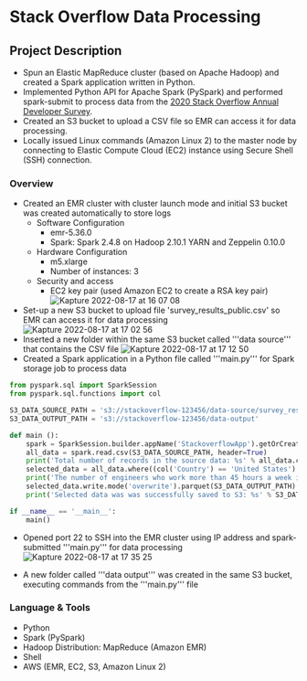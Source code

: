 # Stack Overflow Data Processing
## **Project Description**

- Spun an Elastic MapReduce cluster (based on Apache Hadoop) and created a Spark application written in Python.
- Implemented Python API for Apache Spark (PySpark) and performed spark-submit to process data from the [2020 Stack Overflow Annual Developer Survey](https://insights.stackoverflow.com/survey).
- Created an S3 bucket to upload a CSV file so EMR can access it for data processing.
- Locally issued Linux commands (Amazon Linux 2) to the master node by connecting to Elastic Compute Cloud (EC2) instance using Secure Shell (SSH) connection.

### **Overview**

- Created an EMR cluster with cluster launch mode and initial S3 bucket was created automatically to store logs
    - Software Configuration
        - emr-5.36.0
        - Spark: Spark 2.4.8 on Hadoop 2.10.1 YARN and Zeppelin 0.10.0
    - Hardware Configuration
        - m5.xlarge
        - Number of instances: 3
    - Security and access
        - EC2 key pair (used Amazon EC2 to create a RSA key pair)
![Kapture 2022-08-17 at 16 07 08](https://user-images.githubusercontent.com/94224903/185259581-10e86439-fb22-48de-8593-f423cd1e2079.gif)
- Set-up a new S3 bucket to upload file 'survey_results_public.csv' so EMR can access it for data processing
![Kapture 2022-08-17 at 17 02 56](https://user-images.githubusercontent.com/94224903/185264338-9171114a-d83c-4018-bd85-8e164c3964d8.gif)
- Inserted a new folder within the same S3 bucket called '''data source''' that contains the CSV file
![Kapture 2022-08-17 at 17 12 50](https://user-images.githubusercontent.com/94224903/185265193-2391efaa-5f12-48a6-89c2-05a8fd609765.gif)
- Created a Spark application in a Python file called '''main.py''' for Spark storage job to process data
```Python
from pyspark.sql import SparkSession
from pyspark.sql.functions import col

S3_DATA_SOURCE_PATH = 's3://stackoverflow-123456/data-source/survey_results_public.csv'
S3_DATA_OUTPUT_PATH = 's3://stackoverflow-123456/data-output'

def main ():
    spark = SparkSession.builder.appName('StackoverflowApp').getOrCreate()
    all_data = spark.read.csv(S3_DATA_SOURCE_PATH, header=True)
    print('Total number of records in the source data: %s' % all_data.count())
    selected_data = all_data.where((col('Country') == 'United States') & (col('WorkWeekHrs') > 45))
    print('The number of engineers who work more than 45 hours a week in the US is: %s' % selected_data.count())
    selected_data.write.mode('overwrite').parquet(S3_DATA_OUTPUT_PATH)
    print('Selected data was was successfully saved to S3: %s' % S3_DATA_OUTPUT_PATH)

if __name__ == '__main__':
    main()
```
- Opened port 22 to SSH into the EMR cluster using IP address and spark-submitted '''main.py''' for data processing
![Kapture 2022-08-17 at 17 35 25](https://user-images.githubusercontent.com/94224903/185267170-3fd6b9ac-9578-4b03-abe6-f4039d36a675.gif)

- A new folder called '''data output''' was created in the same S3 bucket, executing commands from the '''main.py''' file

### Language **& Tools**

- Python
- Spark (PySpark)
- Hadoop Distribution: MapReduce (Amazon EMR)
- Shell
- AWS (EMR, EC2, S3, Amazon Linux 2)
